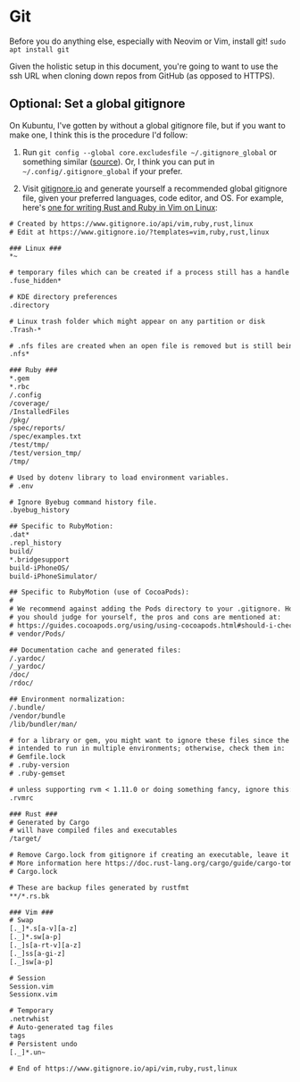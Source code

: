 # Git

Before you do anything else, especially with Neovim or Vim, install git! `sudo apt install git`

Given the holistic setup in this document, you're going to want to use the ssh URL when cloning down repos from GitHub (as opposed to HTTPS).

## Optional: Set a global gitignore

On Kubuntu, I've gotten by without a global gitignore file, but if you want to make one, I think this is the procedure I'd follow: 

1. Run `git config --global core.excludesfile ~/.gitignore_global` or something similar ([source](https://help.github.com/en/github/using-git/ignoring-files#create-a-global-gitignore)). Or, I think you can put in `~/.config/.gitignore_global` if your prefer.

2. Visit [gitignore.io](https://www.gitignore.io) and generate yourself a recommended global gitignore file, given your preferred languages, code editor, and OS. For example, here's [one for writing Rust and Ruby in Vim on Linux](https://www.gitignore.io/api/vim,ruby,rust,linux):

```txt
# Created by https://www.gitignore.io/api/vim,ruby,rust,linux
# Edit at https://www.gitignore.io/?templates=vim,ruby,rust,linux

### Linux ###
*~

# temporary files which can be created if a process still has a handle open of a deleted file
.fuse_hidden*

# KDE directory preferences
.directory

# Linux trash folder which might appear on any partition or disk
.Trash-*

# .nfs files are created when an open file is removed but is still being accessed
.nfs*

### Ruby ###
*.gem
*.rbc
/.config
/coverage/
/InstalledFiles
/pkg/
/spec/reports/
/spec/examples.txt
/test/tmp/
/test/version_tmp/
/tmp/

# Used by dotenv library to load environment variables.
# .env

# Ignore Byebug command history file.
.byebug_history

## Specific to RubyMotion:
.dat*
.repl_history
build/
*.bridgesupport
build-iPhoneOS/
build-iPhoneSimulator/

## Specific to RubyMotion (use of CocoaPods):
#
# We recommend against adding the Pods directory to your .gitignore. However
# you should judge for yourself, the pros and cons are mentioned at:
# https://guides.cocoapods.org/using/using-cocoapods.html#should-i-check-the-pods-directory-into-source-control
# vendor/Pods/

## Documentation cache and generated files:
/.yardoc/
/_yardoc/
/doc/
/rdoc/

## Environment normalization:
/.bundle/
/vendor/bundle
/lib/bundler/man/

# for a library or gem, you might want to ignore these files since the code is
# intended to run in multiple environments; otherwise, check them in:
# Gemfile.lock
# .ruby-version
# .ruby-gemset

# unless supporting rvm < 1.11.0 or doing something fancy, ignore this:
.rvmrc

### Rust ###
# Generated by Cargo
# will have compiled files and executables
/target/

# Remove Cargo.lock from gitignore if creating an executable, leave it for libraries
# More information here https://doc.rust-lang.org/cargo/guide/cargo-toml-vs-cargo-lock.html
# Cargo.lock

# These are backup files generated by rustfmt
**/*.rs.bk

### Vim ###
# Swap
[._]*.s[a-v][a-z]
[._]*.sw[a-p]
[._]s[a-rt-v][a-z]
[._]ss[a-gi-z]
[._]sw[a-p]

# Session
Session.vim
Sessionx.vim

# Temporary
.netrwhist
# Auto-generated tag files
tags
# Persistent undo
[._]*.un~

# End of https://www.gitignore.io/api/vim,ruby,rust,linux
```
